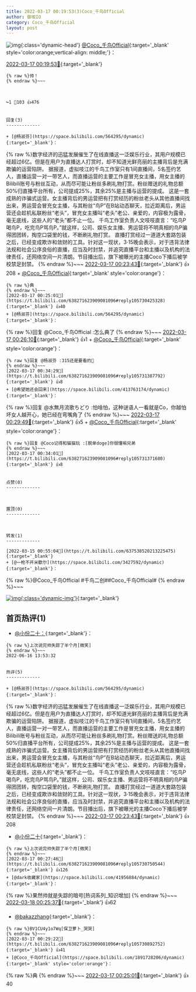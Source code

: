 ```yaml
---
title: 2022-03-17 00:19:53(3)Coco_千鸟Official
author: 御坂IO
category: Coco_千鸟Official
layout: post
---
```


![img](/images/85e485bc0dbd0cde4d15f24d7cffe9704618ad10.jpg){:class='dynamic-head'}
[@Coco_千鸟Official](https://space.bilibili.com/1891728206/dynamic){:target='_blank' style='color:orange;vertical-align: middle;'}：

[2022-03-17 00:19:53🔗](https://t.bilibili.com/638271623909081096){:target='_blank'}

~~~
{% raw %}帅！
{% endraw %}~~~



↪️1 💬103 👍476


回复(3)
-------------

+ [@杨淑芬](https://space.bilibili.com/564295/dynamic){:target='_blank'}：
~~~
{% raw %}数字经济的迅猛发展催生了在线直播这一泛娱乐行业，其用户规模已经超过6亿。但是在用户为直播达人打赏时，却不知道光鲜亮丽的主播背后是充满欺骗的运营陷阱。
据报道，虚拟吱江的千鸟工作室只有1间直播间，5名签约艺人，直播运营一对一带艺人，而直播运营的主要工作是冒充女主播，用女主播的Bilibili账号与粉丝互动，从而尽可能让粉丝多刷礼物打赏。粉丝赠送的礼物总额50%归直播平台所有，公司提成25%，其余25%是主播与运营的提成。
这是一套成熟的诈骗式运营。女主播背后的男运营把有打赏经历的粉丝老头从其他直播间找出来，男运营会冒充女主播，与其粉丝“鸟P”在B站动态聊天，拉近距离后，男运营还会趁机私联粉丝“老头”，冒充女主播叫“老头”老公、亲爱的，内容极为露骨，毫无底线，这些人的“老头”都不止一位。
千鸟工作室负责人文吱吱直言：“吃鸟P喝鸟P，吃完鸟P骂鸟P。”就这样，公司、娱乐女主播、男运营将不明真相的鸟P骗得团团转，掏空口袋里的钱，不断刷礼物打赏。
直播打赏经过一道道大套路包装之后，已经变成欺诈和敛财的工具。针对这一现状，3·15晚会表示，对于违背法律法规和社会公序良俗的直播，应当及时封禁，并追究直播平台和主播以及机构的法律责任，还网络空间一片清朗。节目播出后，旗下被曝光的主播Coco下播后被学校禁足封禁。
{% endraw %}~~~
[2022-03-17 00:23:43🔗](https://t.bilibili.com/638271623909081096#reply105730288176){:target='_blank'} 👍208
    + [@Coco_千鸟Official](https://space.bilibili.com/1891728206/dynamic){:target='_blank' style='color:orange'}：
~~~
{% raw %}典
{% endraw %}~~~
[2022-03-17 00:25:01🔗](https://t.bilibili.com/638271623909081096#reply105730425328){:target='_blank'} 👍40
+ [@杨淑芬](https://space.bilibili.com/564295/dynamic){:target='_blank'}：
~~~
{% raw %}回复 @Coco_千鸟Official :怎么典了
{% endraw %}~~~
[2022-03-17 00:26:10🔗](https://t.bilibili.com/638271623909081096#reply105730582912){:target='_blank'} 👍1
    + [@Coco_千鸟Official](https://space.bilibili.com/1891728206/dynamic){:target='_blank' style='color:orange'}：
~~~
{% raw %}回复 @杨淑芬 :315还是要看的🥺
{% endraw %}~~~
[2022-03-17 00:34:29🔗](https://t.bilibili.com/638271623909081096#reply105731387792){:target='_blank'} 👍8
+ [@希望她还会回来](https://space.bilibili.com/413763174/dynamic){:target='_blank'}：
~~~
{% raw %}回复 @水無月流歌ちどり :怕啥怕，这种谜语人一看就是Co，你越怕坏女人越开心，她已经在弯嘴角了
{% endraw %}~~~
[2022-03-17 00:29:49🔗](https://t.bilibili.com/638271623909081096#reply105730851136){:target='_blank'} 👍5
    + [@Coco_千鸟Official](https://space.bilibili.com/1891728206/dynamic){:target='_blank' style='color:orange'}：
~~~
{% raw %}回复 @Coco记得和猫猫玩 :[脱单doge]你很懂嘛兄弟
{% endraw %}~~~
[2022-03-17 00:34:01🔗](https://t.bilibili.com/638271623909081096#reply105731371680){:target='_blank'} 👍8


点赞(0)
-------------



置顶(0)
-------------



转发(1)
-------------

[2022-03-15 00:55:04🔗](https://t.bilibili.com/637538520213225475){:target='_blank'}
+ [@一枪不开米歇尔](https://space.bilibili.com/3427592/dynamic){:target='_blank'}：
~~~
{% raw %}@Coco_千鸟Official #千鸟二创##Coco_千鸟Official#
{% endraw %}~~~


[![img](/images/9cd62a05a306fe6280a4c0bdbbf103ade90a865a.jpg){:class='dynamic-img'}](/images/9cd62a05a306fe6280a4c0bdbbf103ade90a865a.jpg){:target='_blank'}




首页热评(1)
-------------

+ [@小份二十：](https://space.bilibili.com/1621369085/dynamic){:target='_blank'}：
~~~
{% raw %}上次说完帅失踪了半个月[微笑]
{% endraw %}~~~
2022-06-16 13:53:32


热评(5)
-------------

+ [@杨淑芬](https://space.bilibili.com/564295/dynamic){:target='_blank'}：
~~~
{% raw %}数字经济的迅猛发展催生了在线直播这一泛娱乐行业，其用户规模已经超过6亿。但是在用户为直播达人打赏时，却不知道光鲜亮丽的主播背后是充满欺骗的运营陷阱。
据报道，虚拟吱江的千鸟工作室只有1间直播间，5名签约艺人，直播运营一对一带艺人，而直播运营的主要工作是冒充女主播，用女主播的Bilibili账号与粉丝互动，从而尽可能让粉丝多刷礼物打赏。粉丝赠送的礼物总额50%归直播平台所有，公司提成25%，其余25%是主播与运营的提成。
这是一套成熟的诈骗式运营。女主播背后的男运营把有打赏经历的粉丝老头从其他直播间找出来，男运营会冒充女主播，与其粉丝“鸟P”在B站动态聊天，拉近距离后，男运营还会趁机私联粉丝“老头”，冒充女主播叫“老头”老公、亲爱的，内容极为露骨，毫无底线，这些人的“老头”都不止一位。
千鸟工作室负责人文吱吱直言：“吃鸟P喝鸟P，吃完鸟P骂鸟P。”就这样，公司、娱乐女主播、男运营将不明真相的鸟P骗得团团转，掏空口袋里的钱，不断刷礼物打赏。
直播打赏经过一道道大套路包装之后，已经变成欺诈和敛财的工具。针对这一现状，3·15晚会表示，对于违背法律法规和社会公序良俗的直播，应当及时封禁，并追究直播平台和主播以及机构的法律责任，还网络空间一片清朗。节目播出后，旗下被曝光的主播Coco下播后被学校禁足封禁。
{% endraw %}~~~
[2022-03-17 00:23:43🔗](https://t.bilibili.com/638271623909081096#reply105730288176){:target='_blank'} 👍208
+ [@小份二十](https://space.bilibili.com/1621369085/dynamic){:target='_blank'}：
~~~
{% raw %}上次说完帅失踪了半个月[微笑]
{% endraw %}~~~
[2022-03-17 00:27:46🔗](https://t.bilibili.com/638271623909081096#reply105730750544){:target='_blank'} 👍126
+ [@dark收藏家](https://space.bilibili.com/41956884/dynamic){:target='_blank'}：
~~~
{% raw %}果然帅就是失踪的暗号[热词系列_知识增加]
{% endraw %}~~~
[2022-03-18 00:25:37🔗](https://t.bilibili.com/638271623909081096#reply105843397056){:target='_blank'} 👍62
+ [@bakazzhang](https://space.bilibili.com/53188/dynamic){:target='_blank'}：
~~~
{% raw %}BV1CU4y1o7Wq[保卫萝卜_哭哭]
{% endraw %}~~~
[2022-03-17 00:29:22🔗](https://t.bilibili.com/638271623909081096#reply105730892752){:target='_blank'} 👍41
+ [@Coco_千鸟Official](https://space.bilibili.com/1891728206/dynamic){:target='_blank' style='color:orange'}：
~~~
{% raw %}典
{% endraw %}~~~
[2022-03-17 00:25:01🔗](https://t.bilibili.com/638271623909081096#reply105730425328){:target='_blank'} 👍40


